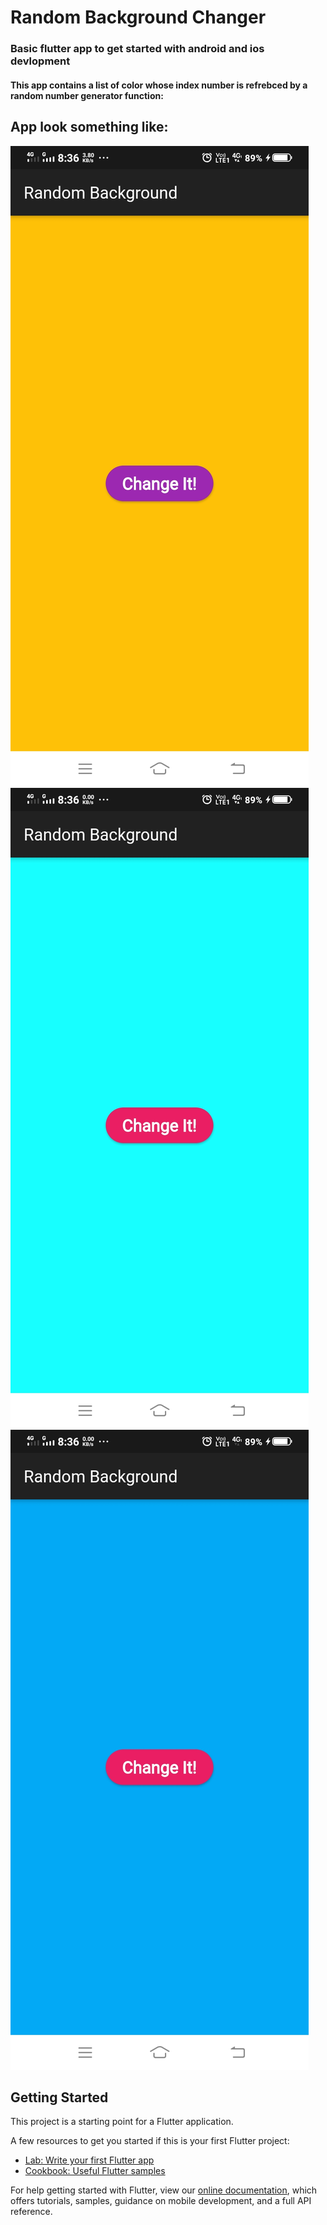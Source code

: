 # Random Background Changer
### Basic flutter app to get started with android and ios devlopment

#### This app contains a list of color whose index number is refrebced by a random number generator function:
## App look something like:
![image1](image/Screenshot_20201005_083642.jpg)
![image1](image/Screenshot_20201005_083649.jpg)
![image1](image/Screenshot_20201005_083656.jpg)



## Getting Started

This project is a starting point for a Flutter application.

A few resources to get you started if this is your first Flutter project:

- [Lab: Write your first Flutter app](https://flutter.dev/docs/get-started/codelab)
- [Cookbook: Useful Flutter samples](https://flutter.dev/docs/cookbook)

For help getting started with Flutter, view our
[online documentation](https://flutter.dev/docs), which offers tutorials,
samples, guidance on mobile development, and a full API reference.
